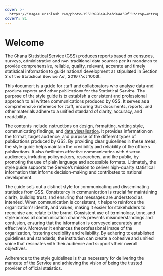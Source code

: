 ```yaml
---
cover: >-
  https://images.unsplash.com/photo-1551288049-bebda4e38f71?crop=entropy&cs=srgb&fm=jpg&ixid=M3wxOTcwMjR8MHwxfHNlYXJjaHw4fHx2aXN1YWxpc2F0aW9ufGVufDB8fHx8MTc0MDcwNTk3M3ww&ixlib=rb-4.0.3&q=85
coverY: 81
---
```


# Welcome

The Ghana Statistical Service (GSS) produces reports based on censuses, surveys, administrative and non-traditional data sources per its mandates to provide comprehensive, reliable, quality, relevant, accurate and timely statistical information to guide national development as stipulated in Section 3 of the Statistical Service Act, 2019 (Act 1003).

This document is a guide for staff and collaborators who analyse data and produce reports and other publications for the Statistical Service. The purpose of the style guide is to establish a consistent and professional approach to all written communications produced by GSS. It serves as a comprehensive reference for staff, ensuring that documents, reports, and other materials adhere to a unified standard of clarity, accuracy, and readability.

The contents include instructions on design, formatting, [writing style](writing-style/writing-overview.md), communicating findings, and [data visualisation](broken-reference). It provides information on the format, target audience, and purpose of the different types of publications produced by GSS. By providing clear guidelines in these areas, the style guide helps maintain the credibility and reliability of the office's publications. It also facilitates effective communication with diverse audiences, including policymakers, researchers, and the public, by promoting the use of plain language and accessible formats. Ultimately, the style guide supports the Service’s mission to deliver high-quality statistical information that informs decision-making and contributes to national development.

The guide sets out a distinct style for communicating and disseminating statistics from GSS. Consistency in communication is crucial for maintaining clarity, building trust, and ensuring that messages are understood as intended. When communication is consistent, it helps to reinforce the organization's identity and values, making it easier for stakeholders to recognise and relate to the brand. Consistent use of terminology, tone, and style across all communication channels prevents misunderstandings and confusion, ensuring that the information is conveyed accurately and effectively. Moreover, it enhances the professional image of the organization, fostering credibility and reliability. By adhering to established guidelines and standards, the institution can create a cohesive and unified voice that resonates with their audience and supports their overall objectives.

Adherence to the style guidelines is thus necessary for delivering the mandate of the Service and achieving the vision of being the trusted provider of official statistics.

